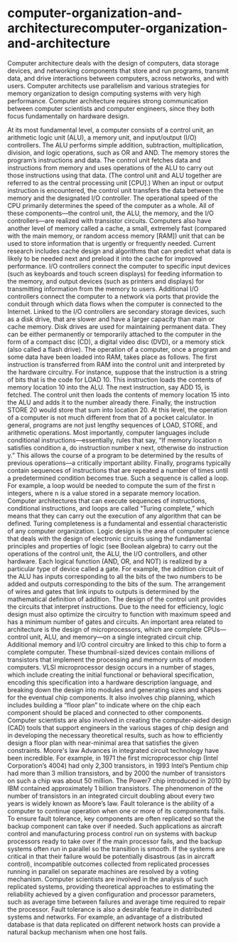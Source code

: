 # computer-organization-and-architecturecomputer-organization-and-architecture
Computer architecture deals with the design of computers, data storage devices, and networking components that store and run programs, transmit data, and drive interactions between computers, across networks, and with users. Computer architects use parallelism and various strategies for memory organization to design computing systems with very high performance. Computer architecture requires strong communication between computer scientists and computer engineers, since they both focus fundamentally on hardware design.

At its most fundamental level, a computer consists of a control unit, an arithmetic logic unit (ALU), a memory unit, and input/output (I/O) controllers. The ALU performs simple addition, subtraction, multiplication, division, and logic operations, such as OR and AND. The memory stores the program’s instructions and data. The control unit fetches data and instructions from memory and uses operations of the ALU to carry out those instructions using that data. (The control unit and ALU together are referred to as the central processing unit [CPU].) When an input or output instruction is encountered, the control unit transfers the data between the memory and the designated I/O controller. The operational speed of the CPU primarily determines the speed of the computer as a whole. All of these components—the control unit, the ALU, the memory, and the I/O controllers—are realized with transistor circuits.
Computers also have another level of memory called a cache, a small, extremely fast (compared with the main memory, or random access memory [RAM]) unit that can be used to store information that is urgently or frequently needed. Current research includes cache design and algorithms that can predict what data is likely to be needed next and preload it into the cache for improved performance.
I/O controllers connect the computer to specific input devices (such as keyboards and touch screen displays) for feeding information to the memory, and output devices (such as printers and displays) for transmitting information from the memory to users. Additional I/O controllers connect the computer to a network via ports that provide the conduit through which data flows when the computer is connected to the Internet.
Linked to the I/O controllers are secondary storage devices, such as a disk drive, that are slower and have a larger capacity than main or cache memory. Disk drives are used for maintaining permanent data. They can be either permanently or temporarily attached to the computer in the form of a compact disc (CD), a digital video disc (DVD), or a memory stick (also called a flash drive).
The operation of a computer, once a program and some data have been loaded into RAM, takes place as follows. The first instruction is transferred from RAM into the control unit and interpreted by the hardware circuitry. For instance, suppose that the instruction is a string of bits that is the code for LOAD 10. This instruction loads the contents of memory location 10 into the ALU. The next instruction, say ADD 15, is fetched. The control unit then loads the contents of memory location 15 into the ALU and adds it to the number already there. Finally, the instruction STORE 20 would store that sum into location 20. At this level, the operation of a computer is not much different from that of a pocket calculator.
In general, programs are not just lengthy sequences of LOAD, STORE, and arithmetic operations. Most importantly, computer languages include conditional instructions—essentially, rules that say, “If memory location n satisfies condition a, do instruction number x next, otherwise do instruction y.” This allows the course of a program to be determined by the results of previous operations—a critically important ability.
Finally, programs typically contain sequences of instructions that are repeated a number of times until a predetermined condition becomes true. Such a sequence is called a loop. For example, a loop would be needed to compute the sum of the first n integers, where n is a value stored in a separate memory location. Computer architectures that can execute sequences of instructions, conditional instructions, and loops are called “Turing complete,” which means that they can carry out the execution of any algorithm that can be defined. Turing completeness is a fundamental and essential characteristic of any computer organization.
Logic design is the area of computer science that deals with the design of electronic circuits using the fundamental principles and properties of logic (see Boolean algebra) to carry out the operations of the control unit, the ALU, the I/O controllers, and other hardware. Each logical function (AND, OR, and NOT) is realized by a particular type of device called a gate. For example, the addition circuit of the ALU has inputs corresponding to all the bits of the two numbers to be added and outputs corresponding to the bits of the sum. The arrangement of wires and gates that link inputs to outputs is determined by the mathematical definition of addition. The design of the control unit provides the circuits that interpret instructions. Due to the need for efficiency, logic design must also optimize the circuitry to function with maximum speed and has a minimum number of gates and circuits.
An important area related to architecture is the design of microprocessors, which are complete CPUs—control unit, ALU, and memory—on a single integrated circuit chip. Additional memory and I/O control circuitry are linked to this chip to form a complete computer. These thumbnail-sized devices contain millions of transistors that implement the processing and memory units of modern computers.
VLSI microprocessor design occurs in a number of stages, which include creating the initial functional or behavioral specification, encoding this specification into a hardware description language, and breaking down the design into modules and generating sizes and shapes for the eventual chip components. It also involves chip planning, which includes building a “floor plan” to indicate where on the chip each component should be placed and connected to other components. Computer scientists are also involved in creating the computer-aided design (CAD) tools that support engineers in the various stages of chip design and in developing the necessary theoretical results, such as how to efficiently design a floor plan with near-minimal area that satisfies the given constraints.
Moore's law
Advances in integrated circuit technology have been incredible. For example, in 1971 the first microprocessor chip (Intel Corporation’s 4004) had only 2,300 transistors, in 1993 Intel’s Pentium chip had more than 3 million transistors, and by 2000 the number of transistors on such a chip was about 50 million. The Power7 chip introduced in 2010 by IBM contained approximately 1 billion transistors. The phenomenon of the number of transistors in an integrated circuit doubling about every two years is widely known as Moore’s law.
Fault tolerance is the ability of a computer to continue operation when one or more of its components fails. To ensure fault tolerance, key components are often replicated so that the backup component can take over if needed. Such applications as aircraft control and manufacturing process control run on systems with backup processors ready to take over if the main processor fails, and the backup systems often run in parallel so the transition is smooth. If the systems are critical in that their failure would be potentially disastrous (as in aircraft control), incompatible outcomes collected from replicated processes running in parallel on separate machines are resolved by a voting mechanism. Computer scientists are involved in the analysis of such replicated systems, providing theoretical approaches to estimating the reliability achieved by a given configuration and processor parameters, such as average time between failures and average time required to repair the processor. Fault tolerance is also a desirable feature in distributed systems and networks. For example, an advantage of a distributed database is that data replicated on different network hosts can provide a natural backup mechanism when one host fails.
